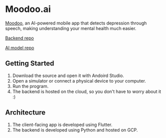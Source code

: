# Moodoo.ai

[Moodoo](https://www.youtube.com/watch?v=q_CEfsoXB70), an AI-powered mobile app that detects depression through speech, making understanding your mental health much easier.

[Backend repo](https://github.com/zhangxinyi0106/Solution-Challenge-2021-Backend)

[AI model repo](https://github.com/zhangxinyi0106/Solution-Challenge-2021-AI)

## Getting Started

1. Download the source and open it with Andoird Studio. 
2. Open a simulator or connect a physical device to your computer.
3. Run the program.
4. The backend is hosted on the cloud, so you don't have to worry about it :)

## Architecture

1. The client-facing app is developed using Flutter.
2. The backend is developed using Python and hosted on GCP.
